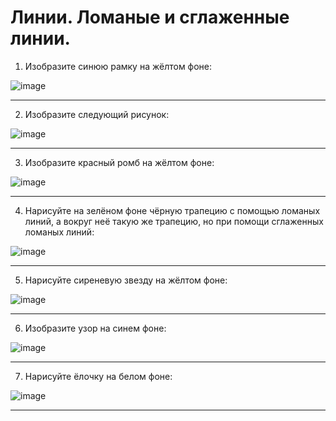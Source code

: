 # Линии. Ломаные и сглаженные линии.
1. Изобразите синюю рамку на жёлтом фоне:

![image](https://github.com/user-attachments/assets/336fcbb6-ecfd-4f4d-bd9c-a0f619db5c6a)

------------------------------------------------------------------------------------------------------
2. Изобразите следующий рисунок:

![image](https://github.com/user-attachments/assets/c849d5a5-7a56-40c9-b4cd-99cd6a627b93)

------------------------------------------------------------------------------------------------------
3. Изобразите красный ромб на жёлтом фоне:

![image](https://github.com/user-attachments/assets/453030d0-ea19-483a-902c-2b6f6ba9aa5c)

------------------------------------------------------------------------------------------------------
4. Нарисуйте на зелёном фоне чёрную трапецию с помощью ломаных линий, а вокруг неё такую же трапецию, но при помощи сглаженных ломаных линий:

![image](https://github.com/user-attachments/assets/b1b77ff1-28eb-49f2-b5e9-a8d53f591639)

------------------------------------------------------------------------------------------------------
5. Нарисуйте сиреневую звезду на жёлтом фоне:

![image](https://github.com/user-attachments/assets/fb00ff09-1ac0-4ec0-ab49-9357a353b152)

------------------------------------------------------------------------------------------------------
6. Изобразите узор на синем фоне:

![image](https://github.com/user-attachments/assets/65b0af6d-9650-48d6-a9e7-9a522d99803c)

------------------------------------------------------------------------------------------------------
7. Нарисуйте ёлочку на белом фоне:

![image](https://github.com/user-attachments/assets/79c6ca84-3eed-45c4-ac86-2dd4de97e73e)

------------------------------------------------------------------------------------------------------
